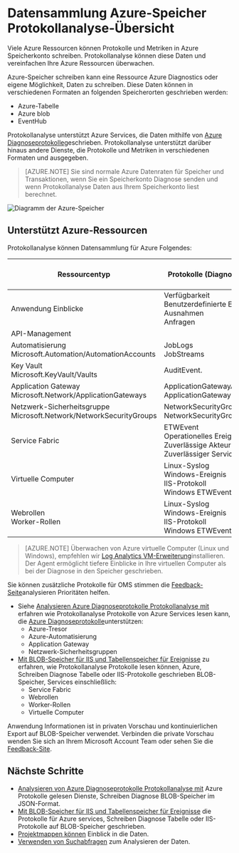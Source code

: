 <properties
    pageTitle="Datensammlung Azure-Speicher Protokollanalyse Übersicht | Microsoft Azure"
    description="Azure-Ressourcen können Protokolle und Metriken Azure Storage-Konto häufig schreiben mithilfe der Azure-Diagnose. Protokollanalyse können diese Indexdaten und durchsuchbar zu machen."
    services="log-analytics"
    documentationCenter=""
    authors="bandersmsft"
    manager="jwhit"
    editor=""/>

<tags
    ms.service="log-analytics"
    ms.workload="na"
    ms.tgt_pltfrm="na"
    ms.devlang="na"
    ms.topic="article"
    ms.date="10/10/2016"
    ms.author="banders"/>

# <a name="collecting-azure-storage-data-in-log-analytics-overview"></a>Datensammlung Azure-Speicher Protokollanalyse-Übersicht

Viele Azure Ressourcen können Protokolle und Metriken in Azure Speicherkonto schreiben. Protokollanalyse können diese Daten und vereinfachen Ihre Azure Ressourcen überwachen.

Azure-Speicher schreiben kann eine Ressource Azure Diagnostics oder eigene Möglichkeit, Daten zu schreiben. Diese Daten können in verschiedenen Formaten an folgenden Speicherorten geschrieben werden:

+ Azure-Tabelle
+ Azure blob
+ EventHub

Protokollanalyse unterstützt Azure Services, die Daten mithilfe von [Azure Diagnoseprotokolle](../monitoring-and-diagnostics/monitoring-overview-of-diagnostic-logs.md)geschrieben. Protokollanalyse unterstützt darüber hinaus andere Dienste, die Protokolle und Metriken in verschiedenen Formaten und ausgegeben.  

>[AZURE.NOTE] Sie sind normale Azure Datenraten für Speicher und Transaktionen, wenn Sie ein Speicherkonto Diagnose senden und wenn Protokollanalyse Daten aus Ihrem Speicherkonto liest berechnet.

![Diagramm der Azure-Speicher](media/log-analytics-azure-storage/azure-storage-diagram.png)

## <a name="supported-azure-resources"></a>Unterstützt Azure-Ressourcen

Protokollanalyse können Datensammlung für Azure Folgendes:

| Ressourcentyp | Protokolle (Diagnose Kategorien) | Protokoll-Analyse-Lösung |
| --------------------------------------- | -------------------------------- | --------------- |
| Anwendung Einblicke | Verfügbarkeit <br> Benutzerdefinierte Ereignisse <br> Ausnahmen <br> Anfragen <br> | Anwendung Einblicke (Vorschau) |
| API-Management | | *keine* (Vorschau) |
| Automatisierung <br> Microsoft.Automation/AutomationAccounts | JobLogs <br> JobStreams          | AzureAutomation (Vorschau) |
| Key Vault <br> Microsoft.KeyVault/Vaults               | AuditEvent.                       | Schlüsseltresor (Vorschau) |
| Application Gateway <br> Microsoft.Network/ApplicationGateways   | ApplicationGatewayAccessLog <br> ApplicationGatewayPerformanceLog | AzureNetworking (Vorschau) |
| Netzwerk-Sicherheitsgruppe <br> Microsoft.Network/NetworkSecurityGroups | NetworkSecurityGroupEvent <br> NetworkSecurityGroupRuleCounter | AzureNetworking (Vorschau) |
| Service Fabric                          | ETWEvent <br> Operationelles Ereignis <br> Zuverlässige Akteur-Ereignis <br> Zuverlässiger Service-Ereignis| ServiceFabric (Vorschau) |
| Virtuelle Computer | Linux-Syslog <br> Windows-Ereignis <br> IIS-Protokoll <br> Windows ETWEvent | *keine* |
| Webrollen <br> Worker-Rollen | Linux-Syslog <br> Windows-Ereignis <br> IIS-Protokoll <br> Windows ETWEvent | *keine* |

>[AZURE.NOTE] Überwachen von Azure virtuelle Computer (Linux und Windows), empfehlen wir [Log Analytics VM-Erweiterung](log-analytics-azure-vm-extension.md)installieren. Der Agent ermöglicht tiefere Einblicke in Ihre virtuellen Computer als bei der Diagnose in den Speicher geschrieben.

Sie können zusätzliche Protokolle für OMS stimmen die [Feedback-Seite](http://feedback.azure.com/forums/267889-azure-log-analytics/category/88086-log-management-and-log-collection-policy)analysieren Prioritäten helfen.


- Siehe [Analysieren Azure Diagnoseprotokolle Protokollanalyse mit](log-analytics-azure-storage-json.md) erfahren wie Protokollanalyse Protokolle von Azure Services lesen kann, die [Azure Diagnoseprotokolle](../monitoring-and-diagnostics/monitoring-overview-of-diagnostic-logs.md)unterstützen:
  - Azure-Tresor
  - Azure-Automatisierung
  - Application Gateway
  - Netzwerk-Sicherheitsgruppen
- [Mit BLOB-Speicher für IIS und Tabellenspeicher für Ereignisse](log-analytics-azure-storage-iis-table.md) zu erfahren, wie Protokollanalyse Protokolle lesen können, Azure, Schreiben Diagnose Tabelle oder IIS-Protokolle geschrieben BLOB-Speicher, Services einschließlich:
  - Service Fabric
  - Webrollen
  - Worker-Rollen
  - Virtuelle Computer


Anwendung Informationen ist in privaten Vorschau und kontinuierlichen Export auf BLOB-Speicher verwendet. Verbinden die private Vorschau wenden Sie sich an Ihrem Microsoft Account Team oder sehen Sie die [Feedback-Site](https://feedback.azure.com/forums/267889-log-analytics/suggestions/6519248-integration-with-app-insights).

## <a name="next-steps"></a>Nächste Schritte

- [Analysieren von Azure Diagnoseprotokolle Protokollanalyse mit](log-analytics-azure-storage-json.md) Azure Protokolle gelesen Dienste, Schreiben Diagnose BLOB-Speicher im JSON-Format.
- [Mit BLOB-Speicher für IIS und Tabellenspeicher für Ereignisse](log-analytics-azure-storage-iis-table.md) die Protokolle für Azure services, Schreiben Diagnose Tabelle oder IIS-Protokolle auf BLOB-Speicher geschrieben.
- [Projektmappen können](log-analytics-add-solutions.md) Einblick in die Daten.
- [Verwenden von Suchabfragen](log-analytics-log-searches.md) zum Analysieren der Daten.
